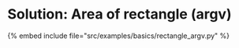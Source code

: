 # Solution: Area of rectangle (argv)


{% embed include file="src/examples/basics/rectangle_argv.py" %}
